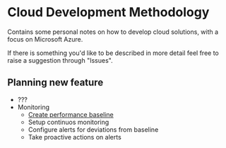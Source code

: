 # Cloud Development Methodology

Contains some personal notes on how to develop cloud solutions, with a focus on Microsoft Azure.

If there is something you'd like to be described in more detail feel free to raise a suggestion through "Issues".

## Planning new feature

* ???
* Monitoring
  * [Create performance baseline](https://github.com/tommysundling/CloudMethodology/wiki/Create-performance-baseline)
  * Setup continuos monitoring
  * Configure alerts for deviations from baseline
  * Take proactive actions on alerts